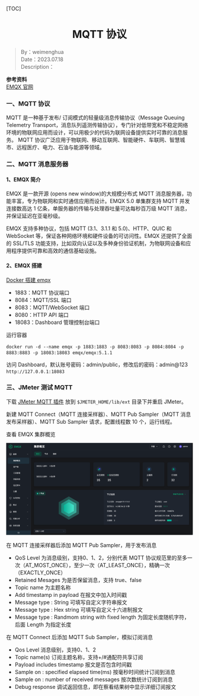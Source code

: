[TOC]

<h1 align="center">MQTT 协议</h1>

> By：weimenghua  
> Date：2023.07.18  
> Description：  



**参考资料**  
[EMQX 官网](https://www.emqx.io/zh/)  



### 一、MQTT 协议
MQTT 是一种基于发布/ 订阅模式的轻量级消息传输协议（Message Queuing Telemetry Transport，消息队列遥测传输协议），专门针对低带宽和不稳定网络环境的物联网应用而设计，可以用极少的代码为联网设备提供实时可靠的消息服务。 MQTT 协议广泛应用于物联网、移动互联网、智能硬件、车联网、智慧城市、远程医疗、电力、石油与能源等领域。



### 二、MQTT 消息服务器
#### 1、EMQX 简介
EMQX 是一款开源 (opens new window)的大规模分布式 MQTT 消息服务器，功能丰富，专为物联网和实时通信应用而设计。EMQX 5.0 单集群支持 MQTT 并发连接数高达 1 亿条，单服务器的传输与处理吞吐量可达每秒百万级 MQTT 消息，并保证延迟在亚毫秒级。

EMQX 支持多种协议，包括 MQTT (3.1、3.1.1 和 5.0)、HTTP、QUIC 和 WebSocket 等，保证各种网络环境和硬件设备的可访问性。EMQX 还提供了全面的 SSL/TLS 功能支持，比如双向认证以及多种身份验证机制，为物联网设备和应用程序提供可靠和高效的通信基础设施。


#### 2、EMQX 搭建
[Docker 搭建 emqx](https://www.emqx.io/zh/downloads)

- 1883：MQTT 协议端口
- 8084：MQTT/SSL 端口
- 8083：MQTT/WebSocket 端口
- 8080：HTTP API 端口
- 18083：Dashboard 管理控制台端口

运行容器
```
docker run -d --name emqx -p 1883:1883 -p 8083:8083 -p 8084:8084 -p 8883:8883 -p 18083:18083 emqx/emqx:5.1.1
```

访问 Dashboard，默认账号密码：admin/public，修改后的密码：admin@123  
`http://127.0.0.1:18083`



### 三、JMeter 测试 MQTT
下载 [JMeter MQTT 插件](https://github.com/emqx/mqtt-jmeter/releases) 放到 `$JMETER_HOME/lib/ext` 目录下并重启 JMeter。

新建 MQTT Connect（MQTT 连接采样器）、MQTT Pub Sampler（MQTT 消息发布采样器）、MQTT Sub Sampler 请求，配置线程数 10 个，运行线程。


查看 EMQX 集群概览

![](./img/EMQX%20集群概览.png)


在 MQTT 连接采样器后添加 MQTT Pub Sampler，用于发布消息
- QoS Level 为消息级别，支持0、1、2，分别代表 MQTT 协议规范里的至多一次（AT_MOST_ONCE），至少一次（AT_LEAST_ONCE），精确一次（EXACTLY_ONCE）
- Retained Mesages 为是否保留消息，支持 true、false
- Topic name 为主题名称
- Add timestamp in payload 在报文中加入时间戳
- Message type : String 可填写自定义字符串报文
- Message type : Hex string 可填写自定义十六进制报文
- Message type : Randmom string with fixed length 为固定长度随机字符，后面 Length 为指定长度


在 MQTT Connect 后添加 MQTT Sub Sampler，模拟订阅消息
- Qos Level 消息级别，支持0、1、2
- Topic name(s) 订阅主题名称，支持+/#通配符共享订阅
- Payload includes timestamp 报文是否包含时间戳
- Sample on : specified elapsed time(ms) 按毫秒时间统计订阅到消息
- Sample on : number of received messages 按次数统计订阅到消息
- Debug response 调试返回信息，即在察看结果树中显示详细订阅报文